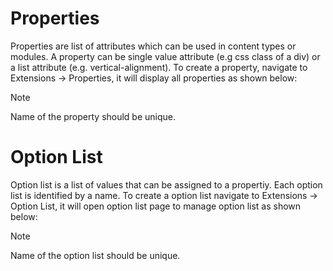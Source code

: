 # Properties
Properties are list of attributes which can be used in content types or modules. A property can be single value attribute (e.g css class of a div) or a list attribute (e.g. vertical-alignment). To create a property, navigate to Extensions -> Properties, it will display all properties as shown below:

>[!NOTE]
>Name of the property should be unique.

# Option List
Option list is a list of values that can be assigned to a propertiy. Each option list is identified by a name. To create a option list navigate to Extensions -> Option List, it will open option list page to manage option list as shown below:


>[!NOTE]
>Name of the option list should be unique.